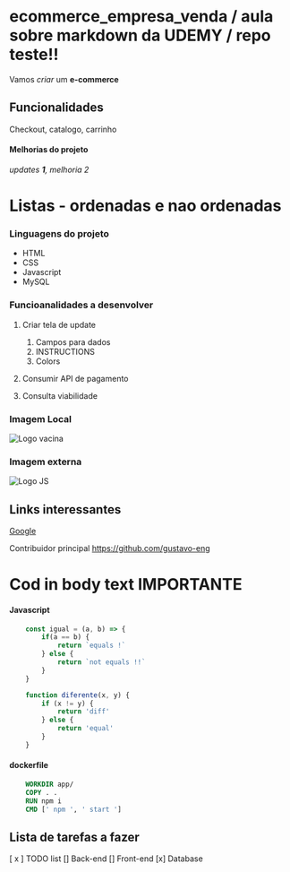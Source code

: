 # ecommerce_empresa_venda / aula sobre markdown da UDEMY / repo teste!!

Vamos *criar* um **e-commerce** 

## Funcionalidades 

Checkout, catalogo, carrinho 

#### Melhorias do projeto 

 _updates **1**, melhoria 2_


# Listas - ordenadas e nao ordenadas 

### Linguagens do projeto 

* HTML 
* CSS
* Javascript 
* MySQL 

### Funcioanalidades a desenvolver 

1. Criar tela de update 
    1. Campos para dados 
    2. INSTRUCTIONS   
    3. Colors 

2. Consumir API de pagamento 

3. Consulta viabilidade 


### Imagem Local 

![Logo vacina](ecommerce\img\siringa.png)



### Imagem externa 

![Logo JS](https://cdn.jsdelivr.net/gh/devicons/devicon/icons/javascript/javascript-original.svg)



## Links interessantes 

[Google](https://www.google.com)

Contribuidor principal https://github.com/gustavo-eng


# Cod in body text IMPORTANTE 
#### Javascript 

```javascript
    const igual = (a, b) => {
        if(a == b) {
            return `equals !`
        } else {
            return `not equals !!`
        }
    }

    function diferente(x, y) {
        if (x != y) {
            return 'diff'
        } else {
            return 'equal'
        }
    }
```
#### dockerfile 

```dockerfile
    WORKDIR app/ 
    COPY . .  
    RUN npm i
    CMD [' npm ', ' start ']
```



 ## Lista de tarefas a fazer 

 [ x ] TODO list 
 [] Back-end
 [] Front-end 
 [x] Database 
























